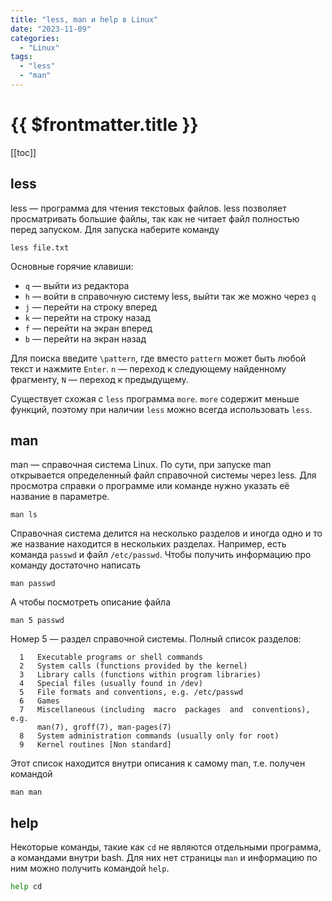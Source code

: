 ```yaml
---
title: "less, man и help в Linux"
date: "2023-11-09"
categories:
  - "Linux"
tags:
  - "less"
  - "man"
---
```


# {{ $frontmatter.title }}

[[toc]]

## less

less — программа для чтения текстовых файлов. less позволяет просматривать большие файлы, так как не читает файл полностью перед запуском. Для запуска наберите команду

```
less file.txt
```

Основные горячие клавиши:

* `q` — выйти из редактора
* `h` — войти в справочную систему less, выйти так же можно через `q`
* `j` — перейти на строку вперед
* `k` — перейти на строку назад
* `f` — перейти на экран вперед
* `b` — перейти на экран назад

Для поиска введите `\pattern`, где вместо `pattern` может быть любой текст и нажмите `Enter`. `n` — переход к следующему найденному фрагменту, `N` — переход к предыдущему.

Существует схожая с `less` программа `more`. `more` содержит меньше функций, поэтому при наличии `less` можно всегда использовать `less`.

## man

man — справочная система Linux. По сути, при запуске man открывается определенный файл справочной системы через less. Для просмотра справки о программе или команде нужно указать её название в параметре.

```
man ls
```

Справочная система делится на несколько разделов и иногда одно и то же название находится в нескольких разделах. Например, есть команда `passwd` и файл `/etc/passwd`. Чтобы получить информацию про команду достаточно написать

```
man passwd
```

А чтобы посмотреть описание файла 

```
man 5 passwd
```

Номер 5 — раздел справочной системы. Полный список разделов:

```
  1   Executable programs or shell commands
  2   System calls (functions provided by the kernel)
  3   Library calls (functions within program libraries)
  4   Special files (usually found in /dev)
  5   File formats and conventions, e.g. /etc/passwd
  6   Games
  7   Miscellaneous (including  macro  packages  and  conventions),  e.g.
      man(7), groff(7), man-pages(7)
  8   System administration commands (usually only for root)
  9   Kernel routines [Non standard]
```

Этот список находится внутри описания к самому man, т.е. получен командой

```
man man
```

## help

Некоторые команды, такие как `cd` не являются отдельными программа, а командами внутри bash. Для них нет страницы `man` и информацию по ним можно получить командой `help`.

```bash
help cd
```